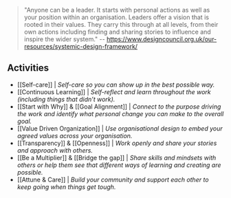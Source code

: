 > "Anyone can be a leader. It starts with personal actions as well as your position within an organisation. Leaders offer a vision that is rooted in their values. They carry this through at all levels, from their own actions including finding and sharing stories to influence and inspire the wider system."
-- https://www.designcouncil.org.uk/our-resources/systemic-design-framework/

## Activities

- [[Self-care]] | *Self-care so you can show up in the best possible way.*
- [[Continuous Learning]] | *Self-reflect and learn throughout the work (including things that didn’t work).*
- [[Start with Why]] & [[Goal Alignment]] | *Connect to the purpose driving the work and identify what personal change you can make to the overall goal.*
- [[Value Driven Organization]] | *Use organisational design to embed your agreed values across your organisation.*
- [[Transparency]] & [[Openness]] | *Work openly and share your stories and approach with others.*
- [[Be a Multiplier]] & [[Bridge the gap]] | *Share skills and mindsets with others or help them see that different ways of learning and creating are possible.*
- [[Attune & Care]] | *Build your community and support each other to keep going when things get tough.*